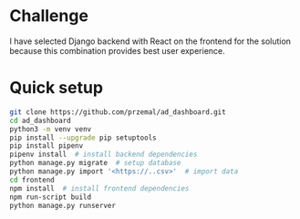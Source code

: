 # Challenge
I have selected Django backend with React on the frontend for the solution because
this combination provides best user experience.

# Quick setup
```bash
git clone https://github.com/przemal/ad_dashboard.git
cd ad_dashboard
python3 -m venv venv
pip install --upgrade pip setuptools
pip install pipenv
pipenv install  # install backend dependencies
python manage.py migrate  # setup database
python manage.py import '<https://..csv>'  # import data
cd frontend
npm install  # install frontend dependencies
npm run-script build
python manage.py runserver
```
